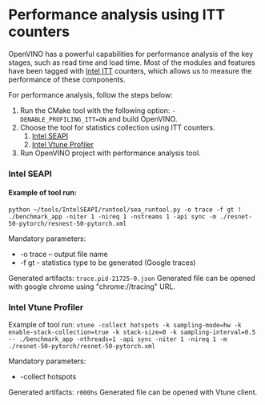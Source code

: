 # Performance analysis using ITT counters
OpenVINO has a powerful capabilities for performance analysis of the key stages, such as read time and load time. Most of the modules and features have been tagged with [Intel ITT](https://software.intel.com/content/www/us/en/develop/documentation/vtune-help/top/api-support/instrumentation-and-tracing-technology-apis.html) counters, which allows us to measure the performance of these components.

For performance analysis, follow the steps below:
1. Run the CMake tool with the following option: `-DENABLE_PROFILING_ITT=ON` and build OpenVINO.
2. Choose the tool for statistics collection using ITT counters.
    1. [Intel SEAPI](https://github.com/vladislav-volkov/IntelSEAPI)
    2. [Intel Vtune Profiler](https://software.intel.com/content/www/us/en/develop/tools/oneapi/components/vtune-profiler.html)
3. Run OpenVINO project with performance analysis tool.

### Intel SEAPI

#### Example of tool run:
`python ~/tools/IntelSEAPI/runtool/sea_runtool.py -o trace -f gt ! ./benchmark_app -niter 1 -nireq 1 -nstreams 1 -api sync -m ./resnet-50-pytorch/resnest-50-pytorch.xml`

Mandatory parameters:
* -o trace – output file name
* -f gt - statistics type to be generated (Google traces)

Generated artifacts:
`trace.pid-21725-0.json`
Generated file can be opened with google chrome using "chrome://tracing" URL.

### Intel Vtune Profiler
Example of tool run:
`vtune -collect hotspots -k sampling-mode=hw -k enable-stack-collection=true -k stack-size=0 -k sampling-interval=0.5 -- ./benchmark_app -nthreads=1 -api sync -niter 1 -nireq 1 -m ./resnet-50-pytorch/resnet-50-pytorch.xml`

Mandatory parameters:
* -collect hotspots

Generated artifacts: `r000hs`
Generated file can be opened with Vtune client.
